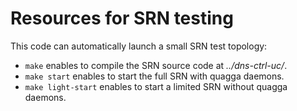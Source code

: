 # Resources for SRN testing #

This code can automatically launch a small SRN test topology:
- `make` enables to compile the SRN source code at *../dns-ctrl-uc/*.
- `make start` enables to start the full SRN with quagga daemons.
- `make light-start` enables to start a limited SRN without quagga daemons.

